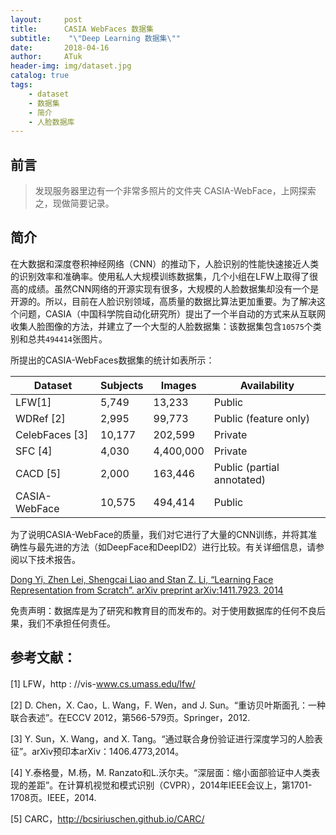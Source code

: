 ```yaml
---
layout:     post
title:      CASIA WebFaces 数据集
subtitle:    "\"Deep Learning 数据集\""
date:       2018-04-16
author:     ATuk
header-img: img/dataset.jpg
catalog: true
tags:
    - dataset
    - 数据集
    - 简介
    - 人脸数据库
---
```


## 前言

> 发现服务器里边有一个非常多照片的文件夹 CASIA-WebFace，上网探索之，现做简要记录。

## 简介

在大数据和深度卷积神经网络（CNN）的推动下，人脸识别的性能快速接近人类的识别效率和准确率。使用私人大规模训练数据集，几个小组在LFW上取得了很高的成绩。虽然CNN网络的开源实现有很多，大规模的人脸数据集却没有一个是开源的。所以，目前在人脸识别领域，高质量的数据比算法更加重要。为了解决这个问题，CASIA（中国科学院自动化研究所）提出了一个半自动的方式来从互联网收集人脸图像的方法，并建立了一个大型的人脸数据集：该数据集包含`10575`个类别和总共`494414`张图片。

所提出的CASIA-WebFaces数据集的统计如表所示：

|Dataset|Subjects|Images|Availability|
|------|-------|------|-------|
|LFW[1]|5,749|13,233|Public|
|WDRef [2] |  2,995 |  99,773  |Public (feature only)|
|CelebFaces [3]  |10,177 | 202,599 |Private|
|SFC [4] |4,030  | 4,400,000 |  Private|
|CACD [5]  |  2,000  | 163,446 |Public (partial annotated)|
|CASIA-WebFace|   10,575  |494,414 |Public|

为了说明CASIA-WebFace的质量，我们对它进行了大量的CNN训练，并将其准确性与最先进的方法（如DeepFace和DeepID2）进行比较。有关详细信息，请参阅以下技术报告。

[Dong Yi, Zhen Lei, Shengcai Liao and Stan Z. Li, “Learning Face Representation from Scratch”. arXiv preprint arXiv:1411.7923. 2014](https://arxiv.org/abs/1411.7923)

免责声明：数据库是为了研究和教育目的而发布的。对于使用数据库的任何不良后果，我们不承担任何责任。

## 参考文献：

[1] LFW，http : //vis-www.cs.umass.edu/lfw/

[2] D. Chen，X. Cao，L. Wang，F. Wen，and J. Sun。“重访贝叶斯面孔：一种联合表述”。在ECCV 2012，第566-579页。Springer，2012.

[3] Y. Sun，X. Wang，and X. Tang。“通过联合身份验证进行深度学习的人脸表征”。arXiv预印本arXiv：1406.4773,2014。

[4] Y.泰格曼，M.杨，M. Ranzato和L.沃尔夫。“深层面：缩小面部验证中人类表现的差距”。在计算机视觉和模式识别（CVPR），2014年IEEE会议上，第1701-1708页。IEEE，2014.

[5] CARC，http://bcsiriuschen.github.io/CARC/
